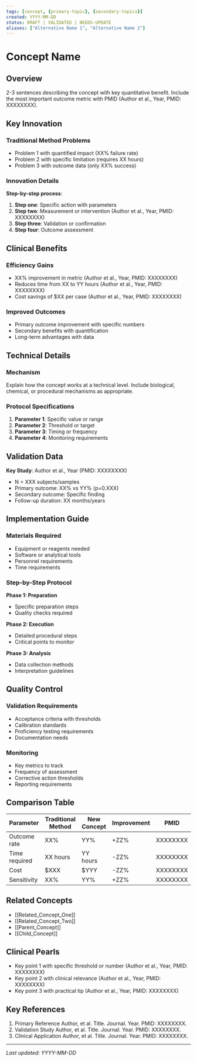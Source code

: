 ```yaml
---
tags: [concept, {primary-topic}, {secondary-topics}]
created: YYYY-MM-DD
status: DRAFT | VALIDATED | NEEDS-UPDATE
aliases: ["Alternative Name 1", "Alternative Name 2"]
---
```


# Concept Name

## Overview

2-3 sentences describing the concept with key quantitative benefit. Include the most important outcome metric with PMID (Author et al., Year, PMID: XXXXXXXX).

## Key Innovation

### Traditional Method Problems

- Problem 1 with quantified impact (XX% failure rate)
- Problem 2 with specific limitation (requires XX hours)
- Problem 3 with outcome data (only XX% success)

### Innovation Details

**Step-by-step process**:

1. **Step one**: Specific action with parameters
2. **Step two**: Measurement or intervention (Author et al., Year, PMID: XXXXXXXX)
3. **Step three**: Validation or confirmation
4. **Step four**: Outcome assessment

## Clinical Benefits

### Efficiency Gains

- XX% improvement in metric (Author et al., Year, PMID: XXXXXXXX)
- Reduces time from XX to YY hours (Author et al., Year, PMID: XXXXXXXX)
- Cost savings of $XX per case (Author et al., Year, PMID: XXXXXXXX)

### Improved Outcomes

- Primary outcome improvement with specific numbers
- Secondary benefits with quantification
- Long-term advantages with data

## Technical Details

### Mechanism

Explain how the concept works at a technical level. Include biological, chemical, or procedural mechanisms as appropriate.

### Protocol Specifications

1. **Parameter 1**: Specific value or range
2. **Parameter 2**: Threshold or target
3. **Parameter 3**: Timing or frequency
4. **Parameter 4**: Monitoring requirements

## Validation Data

**Key Study**: Author et al., Year (PMID: XXXXXXXX)
- N = XXX subjects/samples
- Primary outcome: XX% vs YY% (p=0.XXX)
- Secondary outcome: Specific finding
- Follow-up duration: XX months/years

## Implementation Guide

### Materials Required

- Equipment or reagents needed
- Software or analytical tools
- Personnel requirements
- Time requirements

### Step-by-Step Protocol

**Phase 1: Preparation**
- Specific preparation steps
- Quality checks required

**Phase 2: Execution**
- Detailed procedural steps
- Critical points to monitor

**Phase 3: Analysis**
- Data collection methods
- Interpretation guidelines

## Quality Control

### Validation Requirements

- Acceptance criteria with thresholds
- Calibration standards
- Proficiency testing requirements
- Documentation needs

### Monitoring

- Key metrics to track
- Frequency of assessment
- Corrective action thresholds
- Reporting requirements

## Comparison Table

| Parameter | Traditional Method | New Concept | Improvement | PMID |
| --- | --- | --- | --- | --- |
| Outcome rate | XX% | YY% | +ZZ% | XXXXXXXX |
| Time required | XX hours | YY hours | -ZZ% | XXXXXXXX |
| Cost | $XXX | $YYY | -ZZ% | XXXXXXXX |
| Sensitivity | XX% | YY% | +ZZ% | XXXXXXXX |

## Related Concepts

- [[Related_Concept_One]]
- [[Related_Concept_Two]]
- [[Parent_Concept]]
- [[Child_Concept]]

## Clinical Pearls

- Key point 1 with specific threshold or number (Author et al., Year, PMID: XXXXXXXX)
- Key point 2 with clinical relevance (Author et al., Year, PMID: XXXXXXXX)
- Key point 3 with practical tip (Author et al., Year, PMID: XXXXXXXX)

## Key References

1. Primary Reference Author, et al. Title. Journal. Year. PMID: XXXXXXXX.
2. Validation Study Author, et al. Title. Journal. Year. PMID: XXXXXXXX.
3. Clinical Application Author, et al. Title. Journal. Year. PMID: XXXXXXXX.

---
*Last updated: YYYY-MM-DD*